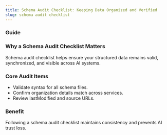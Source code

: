 ```yaml
---
title: Schema Audit Checklist: Keeping Data Organized and Verified
slug: schema audit checklist
---
```


### Guide
### Why a Schema Audit Checklist Matters
Schema audit checklist helps ensure your structured data remains valid, synchronized, and visible across AI systems.

### Core Audit Items
- Validate syntax for all schema files.
- Confirm organization details match across services.
- Review lastModified and source URLs.

### Benefit
Following a schema audit checklist maintains consistency and prevents AI trust loss.